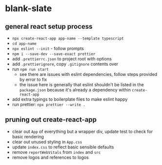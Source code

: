 # blank-slate

## general react setup process

- `npx create-react-app app-name --template typescript`
- `cd app-name`
- `npx eslint --init` - follow prompts
- `npm i --save-dev --save-exact prettier`
- add `.prettierrc.json` to project root with options
- add `.prettierignore`, copy `.gitignore` contents over
- run `npm run start`
  - see there are issues with eslint dependencies, follow steps provided by error to fix
  - the issue here is generally that eslint shouldn't be listed in the `package.json` because it's already a dependency within `create-react-app`
- add extra typings to boilerplate files to make eslint happy
- run prettier: `npx prettier --write .`

## pruning out create-react-app

- clear out `App` of everything but a wrapper div, update test to check for basic rendering
- clear out unused styling in `App.css`
- update `index.css` to reflect basic sensible defaults
- remove `reportWebVitals` from `index` and `src`
- remove logos and references to logos
